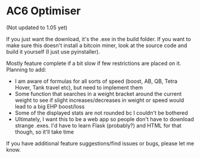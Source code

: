 # AC6 Optimiser
(Not updated to 1.05 yet)

If you just want the download, it's the .exe in the build folder. If you want to make sure this doesn't install a bitcoin miner, look at the source code and build it yourself (I just use pyinstaller).

Mostly feature complete if a bit slow if few restrictions are placed on it. Planning to add:
- I am aware of formulas for all sorts of speed (boost, AB, QB, Tetra Hover, Tank travel etc), but need to implement them
- Some function that searches in a weight bracket around the current weight to see if slight increases/decreases in weight or speed would lead to a big EHP boost/loss
- Some of the displayed stats are not rounded bc I couldn't be bothered
- Ultimately, I want this to be a web app so people don't have to download strange .exes. I'd have to learn Flask (probably?) and HTML for that though, so it'll take time

If you have additional feature suggestions/find issues or bugs, please let me know.